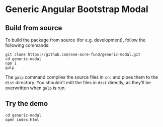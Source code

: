 
# Generic Angular Bootstrap Modal

## Build from source

To build the package from source (for e.g. development), follow the following commands:

```
git clone https://github.com/one-acre-fund/generic-modal.git
cd generic-modal
npm i
gulp
```

The `gulp` command compiles the source files in `src` and pipes them to the `dist` directory. You shouldn't edit the files in `dist` directly, as they'll be overwritten when `gulp` is run.

## Try the demo

```
cd generic-modal
open index.html
```